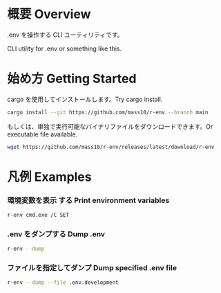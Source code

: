 # 概要 Overview

.env を操作する CLI ユーティリティです。

CLI utility for .env or something like this.

# 始め方 Getting Started

cargo を使用してインストールします。Try cargo install.

```sh
cargo install --git https://github.com/mass10/r-env --branch main
```

もしくは、単独で実行可能なバイナリファイルをダウンロードできます。Or executable file available.

```sh
wget https://github.com/mass10/r-env/releases/latest/download/r-env
```

# 凡例 Examples

### 環境変数を表示 する Print environment variables

```sh
r-env cmd.exe /C SET
```

### .env をダンプする Dump .env

```sh
r-env --dump
```

### ファイルを指定してダンプ Dump specified .env file

```sh
r-env --dump --file .env.development
```
